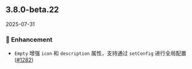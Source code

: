 ## 3.8.0-beta.22
2025-07-31

### 💎 Enhancement

- `Empty` 增强 `icon` 和 `description` 属性，支持通过 `setConfig` 进行全局配置 ([#1282](https://github.com/sheinsight/shineout-next/pull/1282))
